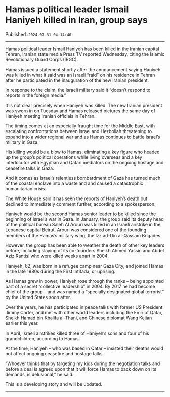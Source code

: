 # Hamas political leader Ismail Haniyeh killed in Iran, group says

Published :`2024-07-31 04:14:40`

---

Hamas political leader Ismail Haniyeh has been killed in the Iranian capital Tehran, Iranian state media Press TV reported Wednesday, citing the Islamic Revolutionary Guard Corps (IRGC).

Hamas issued a statement shortly after the announcement saying Haniyeh was killed in what it said was an Israeli “raid” on his residence in Tehran after he participated in the inauguration of the new Iranian president.

In response to the claim, the Israeli military said it “doesn’t respond to reports in the foreign media.”

It is not clear precisely when Haniyeh was killed. The new Iranian president was sworn in on Tuesday and Hamas released pictures the same day of Haniyeh meeting Iranian officials in Tehran.

The timing comes at an especially fraught time for the Middle East, with escalating confrontations between Israel and Hezbollah threatening to expand into a wider regional war and as Hamas continues to battle Israel’s military in Gaza.

His killing would be a blow to Hamas, eliminating a key figure who headed up the group’s political operations while living overseas and a key interlocutor with Egyptian and Qatari mediators on the ongoing hostage and ceasefire talks in Gaza.

And it comes as Israel’s relentless bombardment of Gaza has turned much of the coastal enclave into a wasteland and caused a catastrophic humanitarian crisis.

The White House said it has seen the reports of Haniyeh’s death but declined to immediately comment further, according to a spokesperson.

Haniyeh would be the second Hamas senior leader to be killed since the beginning of Israel’s war in Gaza. In January, the group said its deputy head of the political bureau Saleh Al Arouri was killed in an Israeli airstrike in the Lebanese capital Beirut. Arouri was considered one of the founding members of the Hamas’s military wing, the Izz ad-Din al-Qassam Brigades.

However, the group has been able to weather the death of other key leaders before, including slaying of its co-founders Sheikh Ahmed Yassin and Abdel Aziz Rantisi who were killed weeks apart in 2004.

Haniyeh, 62, was born in a refugee camp near Gaza City, and joined Hamas in the late 1980s during the First Intifada, or uprising.

As Hamas grew in power, Haniyeh rose through the ranks – being appointed part of a secret “collective leadership” in 2004. By 2017 he had become chief of the group – and was named a “specially designated global terrorist” by the United States soon after.

Over the years, he has participated in peace talks with former US President Jimmy Carter, and met with other world leaders including the Emir of Qatar, Sheikh Hamad bin Khalifa al-Thani, and Chinese diplomat Wang Kejian earlier this year.

In April, Israeli airstrikes killed three of Haniyeh’s sons and four of his grandchildren, according to Hamas.

At the time, Haniyeh – who was based in Qatar – insisted their deaths would not affect ongoing ceasefire and hostage talks.

“Whoever thinks that by targeting my kids during the negotiation talks and before a deal is agreed upon that it will force Hamas to back down on its demands, is delusional,” he said.

This is a developing story and will be updated.

---

